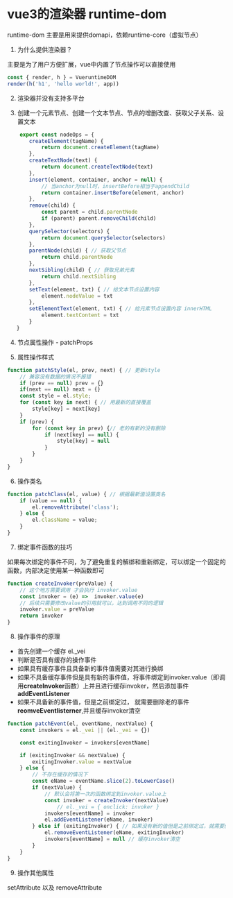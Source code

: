 # vue3的渲染器 runtime-dom

runtime-dom 主要是用来提供domapi，依赖runtime-core（虚拟节点）

1. 为什么提供渲染器？

主要是为了用户方便扩展，vue中内置了节点操作可以直接使用

```js
const { render, h } = VueruntimeDOM
render(h('h1', 'hello world!', app))
```

2. 渲染器并没有支持多平台

3. 创建一个元素节点、创建一个文本节点、节点的增删改查、获取父子关系、设置文本

```js
    export const nodeOps = {
       createElement(tagName) {
           return document.createElement(tagName)
       },
       createTextNode(text) {
           return document.createTextNode(text)
       },
       insert(element, container, anchor = null) {
           // 当anchor为null时，insertBefore相当于appendChild
           return container.insertBefore(element, anchor)
       },
       remove(child) {
           const parent = child.parentNode
           if (parent) parent.removeChild(child)
       },
       querySelector(selectors) {
           return document.querySelector(selectors)
       },
       parentNode(child) { // 获取父节点
           return child.parentNode
       },
       nextSibling(child) { // 获取兄弟元素
           return child.nextSibling
       },
       setText(element, txt) { // 给文本节点设置内容
           element.nodeValue = txt
       },
       setElementText(element, txt) { // 给元素节点设置内容 innerHTML
           element.textContent = txt
       }
   }
```

4. 节点属性操作 - patchProps

5. 属性操作样式

```js
function patchStyle(el, prev, next) { // 更新style
    // 兼容没有数据的情况不报错
    if (prev == null) prev = {}
    if(next == null) next = {}
    const style = el.style;
    for (const key in next) { // 用最新的直接覆盖
        style[key] = next[key]
    }
    if (prev) {
        for (const key in prev) {// 老的有新的没有删除
            if (next[key] == null) {
                style[key] = null
            }
        }
    }
}
```

6. 操作类名

```js
function patchClass(el, value) { // 根据最新值设置类名
    if (value == null) {
        el.removeAttribute('class');
    } else {
        el.className = value;
    }
}
```

7. 绑定事件函数的技巧
   
如果每次绑定的事件不同，为了避免重复的解绑和重新绑定，可以绑定一个固定的函数，内部决定使用某一种函数即可

```js
function createInvoker(preValue) {
    // 这个地方需要调用 才会执行 invoker.value
    const invoker = (e) =>  invoker.value(e)
    // 后续只需要修改value的引用就可以，达到调用不同的逻辑
    invoker.value = preValue
    return invoker
}
```

8. 操作事件的原理
   
+ 首先创建一个缓存 el._vei
+ 判断是否具有缓存的操作事件
+ 如果具有缓存事件且具备新的事件值需要对其进行换绑
+ 如果不具备缓存事件但是具有新的事件值，将事件绑定到invoker.value（即调用**createInvoker**函数）上并且进行缓存invoker，然后添加事件 **addEventListener**
+ 如果不具备新的事件值，但是之前绑定过， 就需要删除老的事件 **reomveEventlisterner**,并且缓存invoker清空
  
```js
function patchEvent(el, eventName, nextValue) {
    const invokers = el._vei || (el._vei = {})

    const exitingInvoker = invokers[eventName]

    if (exitingInvoker && nextValue) {
        exitingInvoker.value = nextValue
    } else {
        // 不存在缓存的情况下
        const eName = eventName.slice(2).toLowerCase()
        if (nextValue) {
            // 默认会将第一次的函数绑定到invoker.value上
            const invoker = createInvoker(nextValue)
                // el._vei = { onclick: invoker }
            invokers[eventName] = invoker
            el.addEventListener(eName, invoker)
        } else if (exitingInvoker) { // 如果没有新的值但是之前绑定过，就需要删除掉
            el.removeEventListener(eName, exitingInvoker)
            invokers[eventName] = null // 缓存invoker清空
        }
    }
}
```

9. 操作其他属性

setAttribute 以及 removeAttribute